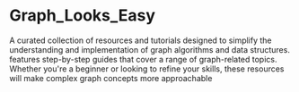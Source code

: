# Graph_Looks_Easy
A curated collection of resources and tutorials designed to simplify the understanding and implementation of graph algorithms and data structures. features step-by-step guides  that cover a range of graph-related topics. Whether you're a beginner or looking to refine your skills, these resources will make complex graph concepts more approachable 
